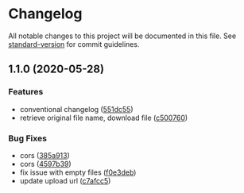# Changelog

All notable changes to this project will be documented in this file. See [standard-version](https://github.com/conventional-changelog/standard-version) for commit guidelines.

## 1.1.0 (2020-05-28)


### Features

* conventional changelog ([551dc55](https://ctdlspace.github.com/ctdlspace/filoservo/commit/551dc5585ceeb80abf1e82f2f8aba9d7a714d218))
* retrieve original file name, download file ([c500760](https://ctdlspace.github.com/ctdlspace/filoservo/commit/c50076034839a7831d5c52f714566603a2e2ed15))


### Bug Fixes

* cors ([385a913](https://ctdlspace.github.com/ctdlspace/filoservo/commit/385a913f1d1236fc459ecca77c3f5e21252800de))
* cors ([4597b39](https://ctdlspace.github.com/ctdlspace/filoservo/commit/4597b390a9cf4c26a3c8c6bb9e09bc6db3eef0e9))
* fix issue with empty files ([f0e3deb](https://ctdlspace.github.com/ctdlspace/filoservo/commit/f0e3deb0dbcf8252393afe3618415873ca03fbcc))
* update upload url ([c7afcc5](https://ctdlspace.github.com/ctdlspace/filoservo/commit/c7afcc53f2bd47f0ff56589e33e9688329ed3da0))
